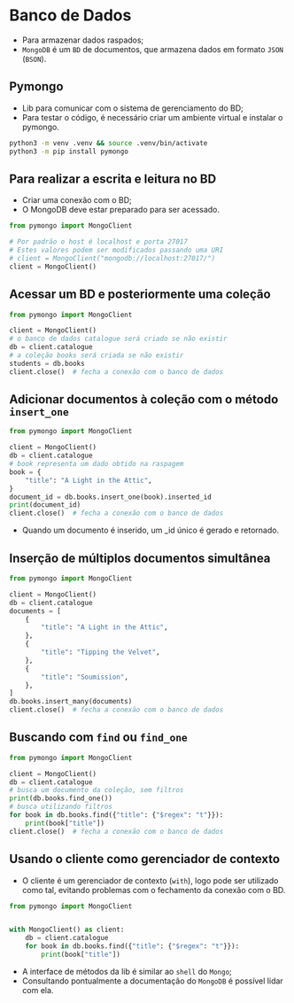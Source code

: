 # Banco de Dados

* Para armazenar dados raspados;
* `MongoDB` é um `BD` de documentos, que armazena dados em formato `JSON` (`BSON`).

## Pymongo

* Lib para comunicar com o sistema de gerenciamento do BD;
* Para testar o código, é necessário criar um ambiente virtual e instalar o pymongo.

~~~bash
python3 -m venv .venv && source .venv/bin/activate
python3 -m pip install pymongo
~~~

## Para realizar a escrita e leitura no BD

* Criar uma conexão com o BD;
* O MongoDB deve estar preparado para ser acessado.

~~~py
from pymongo import MongoClient

# Por padrão o host é localhost e porta 27017
# Estes valores podem ser modificados passando uma URI
# client = MongoClient("mongodb://localhost:27017/")
client = MongoClient()
~~~

## Acessar um BD e posteriormente uma coleção

~~~py
from pymongo import MongoClient

client = MongoClient()
# o banco de dados catalogue será criado se não existir
db = client.catalogue
# a coleção books será criada se não existir
students = db.books
client.close()  # fecha a conexão com o banco de dados
~~~

## Adicionar documentos à coleção com o método `insert_one`

~~~py
from pymongo import MongoClient

client = MongoClient()
db = client.catalogue
# book representa um dado obtido na raspagem
book = {
    "title": "A Light in the Attic",
}
document_id = db.books.insert_one(book).inserted_id
print(document_id)
client.close()  # fecha a conexão com o banco de dados
~~~

* Quando um documento é inserido, um _id único é gerado e retornado.

## Inserção de múltiplos documentos simultânea

~~~py
from pymongo import MongoClient

client = MongoClient()
db = client.catalogue
documents = [
    {
        "title": "A Light in the Attic",
    },
    {
        "title": "Tipping the Velvet",
    },
    {
        "title": "Soumission",
    },
]
db.books.insert_many(documents)
client.close()  # fecha a conexão com o banco de dados
~~~

## Buscando com `find` ou `find_one`

~~~py
from pymongo import MongoClient

client = MongoClient()
db = client.catalogue
# busca um documento da coleção, sem filtros
print(db.books.find_one())
# busca utilizando filtros
for book in db.books.find({"title": {"$regex": "t"}}):
    print(book["title"])
client.close()  # fecha a conexão com o banco de dados
~~~

## Usando o cliente como gerenciador de contexto

* O cliente é um gerenciador de contexto (`with`), logo pode ser utilizado como tal, evitando problemas com o fechamento da conexão com o BD.

~~~py
from pymongo import MongoClient


with MongoClient() as client:
    db = client.catalogue
    for book in db.books.find({"title": {"$regex": "t"}}):
        print(book["title"])
~~~

* A interface de métodos da lib é similar ao `shell` do `Mongo`;
* Consultando pontualmente a documentação do `MongoDB` é possível lidar com ela.
